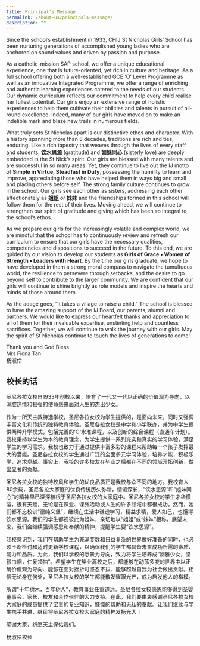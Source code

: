 ```yaml
---
title: Principal's Message
permalink: /about-us/principals-message/
description: ""
---
```


Since the school’s establishment in 1933, CHIJ St Nicholas Girls’ School has been nurturing generations of accomplished young ladies who are anchored on sound values and driven by passion and purpose. 

As a catholic-mission SAP school, we offer a unique educational experience, one that is future-oriented, yet rich in culture and heritage. As a full school offering both a well-established GCE ‘O’ Level Programme as well as an innovative Integrated Programme, we offer a range of enriching and authentic learning experiences catered to the needs of our students. Our dynamic curriculum reflects our commitment to help every child realise her fullest potential. Our girls enjoy an extensive range of holistic experiences to help them cultivate their abilities and talents in pursuit of all-round excellence. Indeed, many of our girls have moved on to make an indelible mark and blaze new trails in numerous fields.   

What truly sets St Nicholas apart is our distinctive ethos and character. With a history spanning more than 8 decades, traditions are rich and ties, enduring. Like a rich tapestry that weaves through the lives of every staff and students, **饮水思源** (gratitude) and **姐妹同心** (sisterly love) are deeply embedded in the St Nick’s spirit. Our girls are blessed with many talents and are successful in so many areas. Yet, they continue to live out the IJ motto of **Simple in Virtue, Steadfast in Duty**, possessing the humility to learn and improve, appreciating those who have helped them in ways big and small and placing others before self. The strong family culture continues to grow in the school. Our girls see each other as sisters, addressing each other affectionately as **姐姐** or **妹妹** and the friendships formed in this school will follow them for the rest of their lives. Moving ahead, we will continue to strengthen our spirit of gratitude and giving which has been so integral to the school’s ethos.   

As we prepare our girls for the increasingly volatile and complex world, we are mindful that the school has to continuously review and refresh our curriculum to ensure that our girls have the necessary qualities, competencies and dispositions to succeed in the future. To this end, we are guided by our vision to develop our students as **Girls of Grace ▪ Women of Strength ▪ Leaders with Heart**. By the time our girls graduate, we hope to have developed in them a strong moral compass to navigate the tumultuous world, the resilience to persevere through setbacks, and the desire to go beyond self to contribute to the larger community. We are confident that our girls will continue to shine brightly as role models and inspire the hearts and minds of those around them.   

As the adage goes, “It takes a village to raise a child.” The school is blessed to have the amazing support of the IJ Board, our parents, alumni and partners. We would like to express our heartfelt thanks and appreciation to all of them for their invaluable expertise, unstinting help and countless sacrifices. Together, we will continue to walk the journey with our girls. May the spirit of St Nicholas continue to touch the lives of generations to come!  
  
Thank you and God Bless  
Mrs Fiona Tan  
杨淑伶  
  

  

校长的话
----

圣尼各拉女校自1933年创校以来，培育了一代又一代以正确的价值观为导向，以满腔热情和极强的使命感来面对人生的杰出少女。

  

作为一所天主教特选学校，圣尼各拉女校为学生提供的，是面向未来，同时又强调丰富文化和传统的独特教育体验。圣尼各拉女校是中学和小学联办，并为中学生提供两种升学模式，包括完善的'O'水准课程，以及创新的综合课程（直通车计划）。我校秉持以学生为本的教育理念，为学生提供一系列充实和真实的学习体验，满足学生的学习需求。我校也致力于通过提供丰富多彩的课程来帮助每一个孩子发挥最大的潜能。圣尼各拉女校的学生通过广泛的全面多元学习体验，培养才能，积极乐学，追求卓越。事实上，我校的许多校友在毕业之后都在不同的领域开拓创新，做出显著的贡献。

  

圣尼各拉女校的独特校风和学生的优良品质正是我校与众不同的地方。我校育人80余载，圣尼各拉大家庭的优良传统历久弥新，情谊深长，“饮水思源”和“姐妹同心”的精神早已深深植根于圣尼各拉女校的大家庭中。圣尼各拉女校的学生才华横溢，很有天赋，无论是在课业、课外活动或人生的许多领域中都很成功。然而，她们都不忘校训“德纯义坚”，继续在生活中谦逊学习，精益求精，爱人如己，也懂得饮水思源。我们的学生都视彼此为姐妹，亲切地以“姐姐”或“妹妹”相称。展望未来，我们会继续强调感恩和奉献的精神，提醒学生要“饮水思源”。

  

我校意识到，我们在帮助学生为充满变数和日益复杂的世界做好准备的同时，也必须不断检讨和适时更新学校课程，以确保我们的学生都具备未来成功所需的素质、能力和品质。为此，我们以学校的愿景为导向，致力将学生培养成“娴雅少女，坚毅巾帼，仁爱领袖”。希望学生在毕业离校之后，都能够在动荡多变的世界中以正确价值观为导向、能够在面对挫折时坚忍不拔、能够超越自我为社会做出贡献。相信无论身在何处，圣尼各拉女校的学生都能散发耀眼光芒，成为启发他人的楷模。

  

所谓“十年树木，百年树人”，教育事业任重道远。圣尼各拉女校感恩能够得到圣婴董事会、家长、校友和合作伙伴的大力支持。在此，我们要由衷感谢圣尼各拉女校大家庭的成员提供了宝贵的专业知识，慷慨的帮助和无私的奉献。让我们继续与学生携手共进，继续将圣尼各拉女校大家庭的精神发扬光大！

  

感谢大家，祈愿天主保佑我们。

  

杨淑伶校长